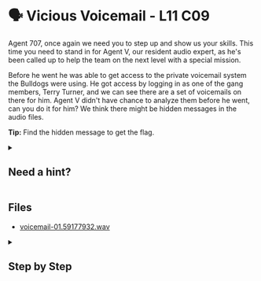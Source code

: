 # 🗣 Vicious Voicemail - L11 C09

Agent 707, once again we need you to step up and show us your skills. This time you need to stand in for Agent V, our resident audio expert, as he's been called up to help the team on the next level with a special mission.

Before he went he was able to get access to the private voicemail system the Bulldogs were using. He got access by logging in as one of the gang members, Terry Turner, and we can see there are a set of voicemails on there for him. Agent V didn't have chance to analyze them before he went, can you do it for him? We think there might be hidden messages in the audio files.

**Tip:** Find the hidden message to get the flag.

<details><summary>

## Need a hint?</summary>

> 💡 Hint: You'll need to work out how to install a program on Linux to do this one. Check out steghide and find out how to install it. Then use it to extract the hidden message.

</details>

## Files

- [voicemail-01.59177932.wav](/assets/viciousvoicemail1.vaw)

<details><summary>

## Step by Step</summary>

- Download the first audio file
- Run `steghide --extract -sf [filename]`
- You do not need a passphrase here, simply hit enter
- The flag should be written to a file called `flag`

`flag: sTg9UtlFLRUOXt7tTSS`

</details>
